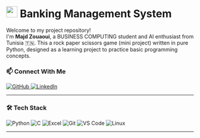 <h1><img src="https://emojis.slackmojis.com/emojis/images/1531849430/4246/blob-sunglasses.gif" width="30"/> Banking Management System</h1>

<p>
Welcome to my project repository!<br/>
I'm <strong>Majd Zouaoui</strong>, a BUSINESS COMPUTING student and AI enthusiast from Tunisia 🇹🇳.
This a rock paper scissors game (mini project) written in pure Python, designed as a learning project to practice basic programming concepts.
</p>

### 📫 Connect With Me
<p>
  <a href="https://github.com/majdzouaoui" target="_blank">
    <img alt="GitHub" src="https://img.shields.io/badge/GitHub-100000?style=for-the-badge&logo=github&logoColor=white" />
  </a>
  <a href="https://www.linkedin.com/in/majd-zouaoui-3ab5a5374" target="_blank">
    <img alt="LinkedIn" src="https://img.shields.io/badge/LinkedIn-0077B5?style=for-the-badge&logo=linkedin&logoColor=white" />
  </a>
</p>

---

### 🛠️ Tech Stack

<p>
  <img alt="Python" src="https://img.shields.io/badge/Python-3776AB?style=flat-square&logo=python&logoColor=white" />
  <img alt="C" src="https://img.shields.io/badge/C-00599C?style=flat-square&logo=c&logoColor=white" />
  <img alt="Excel" src="https://img.shields.io/badge/Excel-217346?style=flat-square&logo=microsoft-excel&logoColor=white" />
  <img alt="Git" src="https://img.shields.io/badge/Git-F05032?style=flat-square&logo=git&logoColor=white" />
  <img alt="VS Code" src="https://img.shields.io/badge/VS_Code-007ACC?style=flat-square&logo=visual-studio-code&logoColor=white" />
  <img alt="Linux" src="https://img.shields.io/badge/Linux-FCC624?style=flat-square&logo=linux&logoColor=black" />
</p>

---

